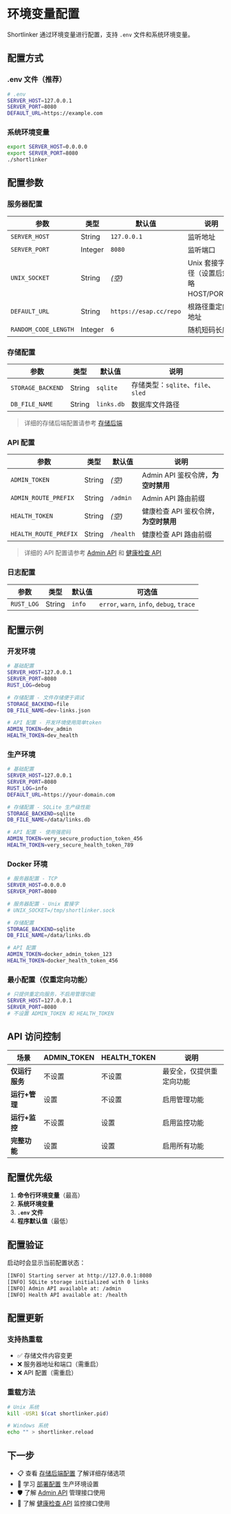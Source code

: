 # 环境变量配置

Shortlinker 通过环境变量进行配置，支持 `.env` 文件和系统环境变量。

## 配置方式

### .env 文件（推荐）
```bash
# .env
SERVER_HOST=127.0.0.1
SERVER_PORT=8080
DEFAULT_URL=https://example.com
```

### 系统环境变量
```bash
export SERVER_HOST=0.0.0.0
export SERVER_PORT=8080
./shortlinker
```

## 配置参数

### 服务器配置

| 参数 | 类型 | 默认值 | 说明 |
|------|------|--------|------|
| `SERVER_HOST` | String | `127.0.0.1` | 监听地址 |
| `SERVER_PORT` | Integer | `8080` | 监听端口 |
| `UNIX_SOCKET` | String | *(空)* | Unix 套接字路径（设置后忽略 HOST/PORT） |
| `DEFAULT_URL` | String | `https://esap.cc/repo` | 根路径重定向地址 |
| `RANDOM_CODE_LENGTH` | Integer | `6` | 随机短码长度 |

### 存储配置

| 参数 | 类型 | 默认值 | 说明 |
|------|------|--------|------|
| `STORAGE_BACKEND` | String | `sqlite` | 存储类型：`sqlite`、`file`、`sled` |
| `DB_FILE_NAME` | String | `links.db` | 数据库文件路径 |

> 详细的存储后端配置请参考 [存储后端](/config/storage)

### API 配置

| 参数 | 类型 | 默认值 | 说明 |
|------|------|--------|------|
| `ADMIN_TOKEN` | String | *(空)* | Admin API 鉴权令牌，**为空时禁用** |
| `ADMIN_ROUTE_PREFIX` | String | `/admin` | Admin API 路由前缀 |
| `HEALTH_TOKEN` | String | *(空)* | 健康检查 API 鉴权令牌，**为空时禁用** |
| `HEALTH_ROUTE_PREFIX` | String | `/health` | 健康检查 API 路由前缀 |

> 详细的 API 配置请参考 [Admin API](/api/admin) 和 [健康检查 API](/api/health)

### 日志配置

| 参数 | 类型 | 默认值 | 可选值 |
|------|------|--------|-------|
| `RUST_LOG` | String | `info` | `error`, `warn`, `info`, `debug`, `trace` |

## 配置示例

### 开发环境
```bash
# 基础配置
SERVER_HOST=127.0.0.1
SERVER_PORT=8080
RUST_LOG=debug

# 存储配置 - 文件存储便于调试
STORAGE_BACKEND=file
DB_FILE_NAME=dev-links.json

# API 配置 - 开发环境使用简单token
ADMIN_TOKEN=dev_admin
HEALTH_TOKEN=dev_health
```

### 生产环境
```bash
# 基础配置
SERVER_HOST=127.0.0.1
SERVER_PORT=8080
RUST_LOG=info
DEFAULT_URL=https://your-domain.com

# 存储配置 - SQLite 生产级性能
STORAGE_BACKEND=sqlite
DB_FILE_NAME=/data/links.db

# API 配置 - 使用强密码
ADMIN_TOKEN=very_secure_production_token_456
HEALTH_TOKEN=very_secure_health_token_789
```

### Docker 环境
```bash
# 服务器配置 - TCP
SERVER_HOST=0.0.0.0
SERVER_PORT=8080

# 服务器配置 - Unix 套接字
# UNIX_SOCKET=/tmp/shortlinker.sock

# 存储配置
STORAGE_BACKEND=sqlite
DB_FILE_NAME=/data/links.db

# API 配置
ADMIN_TOKEN=docker_admin_token_123
HEALTH_TOKEN=docker_health_token_456
```

### 最小配置（仅重定向功能）
```bash
# 只提供重定向服务，不启用管理功能
SERVER_HOST=127.0.0.1
SERVER_PORT=8080
# 不设置 ADMIN_TOKEN 和 HEALTH_TOKEN
```

## API 访问控制

| 场景 | ADMIN_TOKEN | HEALTH_TOKEN | 说明 |
|------|-------------|--------------|------|
| **仅运行服务** | 不设置 | 不设置 | 最安全，仅提供重定向功能 |
| **运行+管理** | 设置 | 不设置 | 启用管理功能 |
| **运行+监控** | 不设置 | 设置 | 启用监控功能 |
| **完整功能** | 设置 | 设置 | 启用所有功能 |

## 配置优先级

1. **命令行环境变量**（最高）
2. **系统环境变量**
3. **`.env` 文件**
4. **程序默认值**（最低）

## 配置验证

启动时会显示当前配置状态：

```bash
[INFO] Starting server at http://127.0.0.1:8080
[INFO] SQLite storage initialized with 0 links
[INFO] Admin API available at: /admin
[INFO] Health API available at: /health
```

## 配置更新

### 支持热重载
- ✅ 存储文件内容变更
- ❌ 服务器地址和端口（需重启）
- ❌ API 配置（需重启）

### 重载方法
```bash
# Unix 系统
kill -USR1 $(cat shortlinker.pid)

# Windows 系统  
echo "" > shortlinker.reload
```

## 下一步

- 📋 查看 [存储后端配置](/config/storage) 了解详细存储选项
- 🚀 学习 [部署配置](/deployment/) 生产环境设置
- 🛡️ 了解 [Admin API](/api/admin) 管理接口使用
- 🏥 了解 [健康检查 API](/api/health) 监控接口使用
